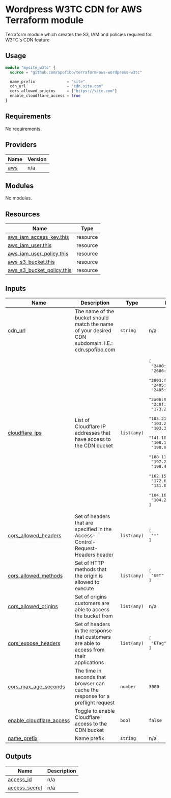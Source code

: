 # Wordpress W3TC CDN for AWS Terraform module
Terraform module which creates the S3, IAM and policies required for W3TC's CDN feature

## Usage

```terraform
module "mysite_w3tc" {
  source = "github.com/Spofibo/terraform-aws-wordpress-w3tc"

  name_prefix              = "site"
  cdn_url                  = "cdn.site.com"
  cors_allowed_origins     = ["https://site.com"]
  enable_cloudflare_access = true
}
```

<!-- BEGIN_TF_DOCS -->
## Requirements

No requirements.

## Providers

| Name | Version |
|------|---------|
| <a name="provider_aws"></a> [aws](#provider\_aws) | n/a |

## Modules

No modules.

## Resources

| Name | Type |
|------|------|
| [aws_iam_access_key.this](https://registry.terraform.io/providers/hashicorp/aws/latest/docs/resources/iam_access_key) | resource |
| [aws_iam_user.this](https://registry.terraform.io/providers/hashicorp/aws/latest/docs/resources/iam_user) | resource |
| [aws_iam_user_policy.this](https://registry.terraform.io/providers/hashicorp/aws/latest/docs/resources/iam_user_policy) | resource |
| [aws_s3_bucket.this](https://registry.terraform.io/providers/hashicorp/aws/latest/docs/resources/s3_bucket) | resource |
| [aws_s3_bucket_policy.this](https://registry.terraform.io/providers/hashicorp/aws/latest/docs/resources/s3_bucket_policy) | resource |

## Inputs

| Name | Description | Type | Default | Required |
|------|-------------|------|---------|:--------:|
| <a name="input_cdn_url"></a> [cdn\_url](#input\_cdn\_url) | The name of the bucket should match the name of your desired CDN subdomain. I.E.: cdn.spofibo.com | `string` | n/a | yes |
| <a name="input_cloudflare_ips"></a> [cloudflare\_ips](#input\_cloudflare\_ips) | List of Cloudflare IP addresses that have access to the CDN bucket | `list(any)` | <pre>[<br>  "2400:cb00::/32",<br>  "2606:4700::/32",<br>  "2803:f800::/32",<br>  "2405:b500::/32",<br>  "2405:8100::/32",<br>  "2a06:98c0::/29",<br>  "2c0f:f248::/32",<br>  "173.245.48.0/20",<br>  "103.21.244.0/22",<br>  "103.22.200.0/22",<br>  "103.31.4.0/22",<br>  "141.101.64.0/18",<br>  "108.162.192.0/18",<br>  "190.93.240.0/20",<br>  "188.114.96.0/20",<br>  "197.234.240.0/22",<br>  "198.41.128.0/17",<br>  "162.158.0.0/15",<br>  "172.64.0.0/13",<br>  "131.0.72.0/22",<br>  "104.16.0.0/13",<br>  "104.24.0.0/14"<br>]</pre> | no |
| <a name="input_cors_allowed_headers"></a> [cors\_allowed\_headers](#input\_cors\_allowed\_headers) | Set of headers that are specified in the Access-Control-Request-Headers header | `list(any)` | <pre>[<br>  "*"<br>]</pre> | no |
| <a name="input_cors_allowed_methods"></a> [cors\_allowed\_methods](#input\_cors\_allowed\_methods) | Set of HTTP methods that the origin is allowed to execute | `list(any)` | <pre>[<br>  "GET"<br>]</pre> | no |
| <a name="input_cors_allowed_origins"></a> [cors\_allowed\_origins](#input\_cors\_allowed\_origins) | Set of origins customers are able to access the bucket from | `list(any)` | n/a | yes |
| <a name="input_cors_expose_headers"></a> [cors\_expose\_headers](#input\_cors\_expose\_headers) | Set of headers in the response that customers are able to access from their applications | `list(any)` | <pre>[<br>  "ETag"<br>]</pre> | no |
| <a name="input_cors_max_age_seconds"></a> [cors\_max\_age\_seconds](#input\_cors\_max\_age\_seconds) | The time in seconds that browser can cache the response for a preflight request | `number` | `3000` | no |
| <a name="input_enable_cloudflare_access"></a> [enable\_cloudflare\_access](#input\_enable\_cloudflare\_access) | Toggle to enable Cloudflare access to the CDN bucket | `bool` | `false` | no |
| <a name="input_name_prefix"></a> [name\_prefix](#input\_name\_prefix) | Name prefix | `string` | n/a | yes |

## Outputs

| Name | Description |
|------|-------------|
| <a name="output_access_id"></a> [access\_id](#output\_access\_id) | n/a |
| <a name="output_access_secret"></a> [access\_secret](#output\_access\_secret) | n/a |
<!-- END_TF_DOCS -->
